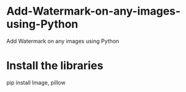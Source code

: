 # Add-Watermark-on-any-images-using-Python
Add Watermark on any images using Python
# Install the libraries
pip install Image, pillow
